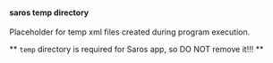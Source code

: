 #### saros temp directory
Placeholder for temp xml files created during program execution.

** `temp` directory is required for Saros app, so DO NOT remove it!!! **

